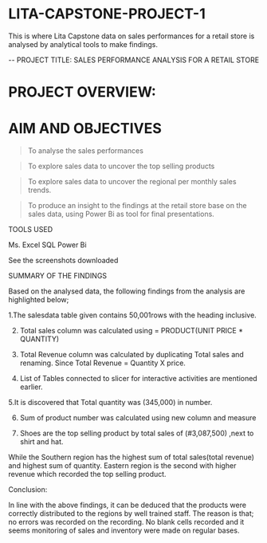# LITA-CAPSTONE-PROJECT-1
This is  where Lita Capstone data on sales performances for a retail store is analysed by analytical tools to make  findings. 

 -- PROJECT TITLE: SALES PERFORMANCE ANALYSIS FOR A RETAIL STORE

# PROJECT OVERVIEW:

# AIM AND OBJECTIVES

 > To analyse the sales performances 

 > To explore sales data to uncover the top selling products

 > To explore sales data to uncover the regional per monthly sales trends.

  > To produce an insight to the findings at the retail store base on the sales data, using Power Bi  as tool for final presentations.

  TOOLS USED

Ms. Excel
SQL
Power Bi

See the screenshots downloaded

SUMMARY OF THE FINDINGS

Based on the analysed data, the following findings from the analysis are highlighted below;

1.The salesdata table given contains 50,001rows with  the heading inclusive.

2. Total sales column was calculated using                = PRODUCT(UNIT PRICE * QUANTITY)

3. Total Revenue column was calculated by duplicating Total sales  and renaming. Since Total Revenue = Quantity X price.

4. List of Tables connected to slicer for interactive activities are mentioned earlier.

5.It is discovered that Total quantity was (345,000) in number.

6. Sum of product number was calculated using new column and measure

7. Shoes are the top selling product by total sales of (#3,087,500) ,next to shirt and hat.

While the Southern region has the highest sum of total sales(total revenue) and highest sum of quantity. Eastern region is the second with higher revenue which recorded the top selling product.

 

Conclusion:

In line with the above findings, it can be deduced that the products were correctly distributed to the regions by well trained staff. The reason is that; no errors was recorded on the recording. No blank cells recorded and it seems monitoring of sales and inventory were made on regular bases.

